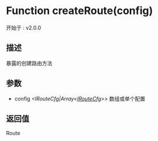 # Function createRoute(config)
<font class="since">开始于 : v2.0.0</font>  
## 描述
暴露的创建路由方法  
## 参数
+ config *&lt;<font class='datatype'>IRouteCfg|Array&lt;[IRouteCfg](/webroute/api/iroutecfg)&gt;</font>&gt;*  数组或单个配置
  
## 返回值
<font class='datatype'>Route </font>  
